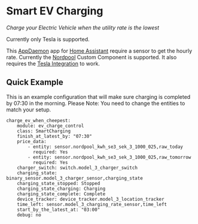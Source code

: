 Smart EV Charging
=================

_Charge your Electric Vehicle when the utility rate is the lowest_

Currently only Tesla is supported.

This [AppDaemon](https://appdaemon.readthedocs.io/en/latest/#) app for [Home Assistant](https://www.home-assistant.io/) require a sensor to get the hourly rate. Currently the [Nordpool](https://github.com/custom-components/nordpool) Custom Component is supported. It also requires the [Tesla Integration](https://www.home-assistant.io/integrations/tesla/) to work.

## Quick Example

This is an example configuration that will make sure charging is completed by 07:30 in the morning.
Please Note: You need to change the entities to match your setup.
```
charge_ev_when_cheepest:                                                                                                                                                      
    module: ev_charge_control                                                                                                                                                 
    class: SmartCharging                                                                                                                                                      
    finish_at_latest_by: "07:30"                                                                                                                                              
    price_data:                                                                                                                                                               
        - entity: sensor.nordpool_kwh_se3_sek_3_1000_025,raw_today                                                                                                            
          required: Yes                                                                                                                                       
        - entity: sensor.nordpool_kwh_se3_sek_3_1000_025,raw_tomorrow                              
          required: Yes                                                                             
    charger_switch: switch.model_3_charger_switch                                                  
    charging_state: binary_sensor.model_3_charger_sensor,charging_state                   
    charging_state_stopped: Stopped
    charging_state_charging: Charging
    charging_state_complete: Complete
    device_tracker: device_tracker.model_3_location_tracker
    time_left: sensor.model_3_charging_rate_sensor,time_left
    start_by_the_latest_at: "03:00"
    debug: no
```

